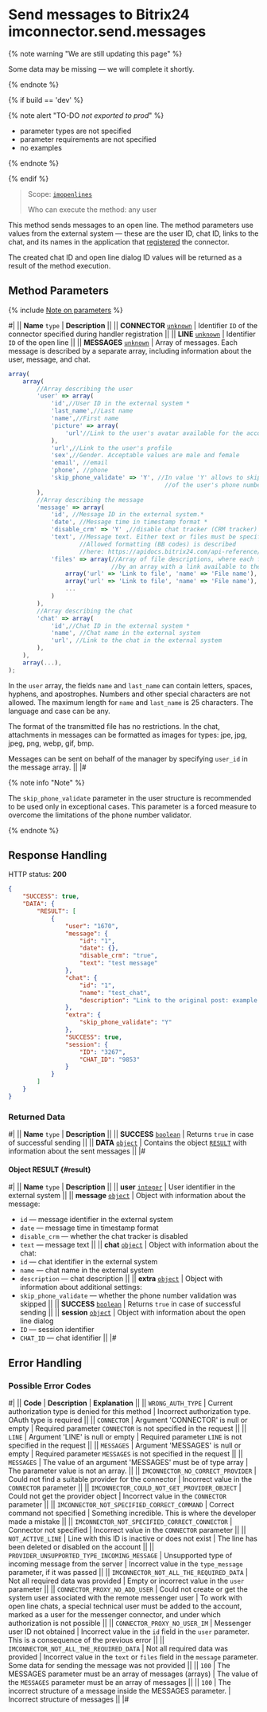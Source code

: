 # Send messages to Bitrix24 imconnector.send.messages

{% note warning "We are still updating this page" %}

Some data may be missing — we will complete it shortly.

{% endnote %}

{% if build == 'dev' %}

{% note alert "TO-DO _not exported to prod_" %}

- parameter types are not specified
- parameter requirements are not specified
- no examples

{% endnote %}

{% endif %}

> Scope: [`imopenlines`](../../scopes/permissions.md)
>
> Who can execute the method: any user

This method sends messages to an open line. The method parameters use values from the external system — these are the user ID, chat ID, links to the chat, and its names in the application that [registered](./imconnector-register.md) the connector.

The created chat ID and open line dialog ID values will be returned as a result of the method execution.

## Method Parameters

{% include [Note on parameters](../../../_includes/required.md) %}

#|
|| **Name**
`type` | **Description** ||
|| **CONNECTOR**
[`unknown`](../../data-types.md) | Identifier `ID` of the connector specified during handler registration ||
|| **LINE**
[`unknown`](../../data-types.md) | Identifier `ID` of the open line ||
|| **MESSAGES**
[`unknown`](../../data-types.md) | Array of messages. Each message is described by a separate array, including information about the user, message, and chat.

```js
array(
    array(
        //Array describing the user
        'user' => array(
            'id',//User ID in the external system *
            'last_name',//Last name
            'name',//First name
            'picture' => array(
                'url'//Link to the user's avatar available for the account
            ),
            'url',//Link to the user's profile
            'sex',//Gender. Acceptable values are male and female
            'email', //email
            'phone', //phone
            'skip_phone_validate' => 'Y', //In value 'Y' allows to skip validation 
                                            //of the user's phone number. By default         
        ),
        //Array describing the message
        'message' => array(
            'id', //Message ID in the external system.*
            'date', //Message time in timestamp format *
            'disable_crm' => 'Y' ,//disable chat tracker (CRM tracker)
            'text', //Message text. Either text or files must be specified. 
                    //Allowed formatting (BB codes) is described 
                    //here: https://apidocs.bitrix24.com/api-reference/chats/messages/index.html
            'files' => array(//Array of file descriptions, where each file is described 
                             //by an array with a link available to the account
                array('url' => 'Link to file', 'name' => 'File name'),
                array('url' => 'Link to file', 'name' => 'File name'),
                ...
            )
        ),
        //Array describing the chat
        'chat' => array(
            'id',//Chat ID in the external system *
            'name', //Chat name in the external system
            'url', //Link to the chat in the external system
        ),
    ),
    array(...),
);

```
In the `user` array, the fields `name` and `last_name` can contain letters, spaces, hyphens, and apostrophes. Numbers and other special characters are not allowed. The maximum length for `name` and `last_name` is 25 characters. The language and case can be any.

The format of the transmitted file has no restrictions. In the chat, attachments in messages can be formatted as images for types: jpe, jpg, jpeg, png, webp, gif, bmp.

Messages can be sent on behalf of the manager by specifying `user_id` in the message array.
||
|#

{% note info "Note" %}

The `skip_phone_validate` parameter in the user structure is recommended to be used only in exceptional cases. This parameter is a forced measure to overcome the limitations of the phone number validator.

{% endnote %}

## Response Handling

HTTP status: **200**

```json
{
    "SUCCESS": true,
    "DATA": {
        "RESULT": [
            {
                "user": "1670",
                "message": {
                    "id": "1",
                    "date": {},
                    "disable_crm": "true",
                    "text": "test message"
                },
                "chat": {
                    "id": "1",
                    "name": "test_chat",
                    "description": "Link to the original post: example.com"
                },
                "extra": {
                    "skip_phone_validate": "Y"
                },
                "SUCCESS": true,
                "session": {
                    "ID": "3267",
                    "CHAT_ID": "9853"
                }
            }
        ]
    }
}
```

### Returned Data

#|
|| **Name**
`type` | **Description** ||
|| **SUCCESS**
[`boolean`](../../data-types.md) | Returns `true` in case of successful sending ||
|| **DATA**
[`object`](../../data-types.md) | Contains the object [`RESULT`](#result) with information about the sent messages ||
|#

#### Object RESULT {#result}

#|
|| **Name**
`type` | **Description** ||
|| **user**
[`integer`](../../data-types.md) | User identifier in the external system ||
|| **message**
[`object`](../../data-types.md) | Object with information about the message:
- `id` — message identifier in the external system
- `date` — message time in timestamp format
- `disable_crm` — whether the chat tracker is disabled
- `text` — message text
 ||
|| **chat**
[`object`](../../data-types.md) | Object with information about the chat:
- `id` — chat identifier in the external system
- `name` — chat name in the external system
- `description` — chat description
  ||
|| **extra**
[`object`](../../data-types.md) | Object with information about additional settings:
- `skip_phone_validate` — whether the phone number validation was skipped ||
|| **SUCCESS**
[`boolean`](../../data-types.md) | Returns `true` in case of successful sending ||
|| **session**
[`object`](../../data-types.md) | Object with information about the open line dialog
- `ID` — session identifier
- `CHAT_ID` — chat identifier   ||
|#

## Error Handling

### Possible Error Codes

#|
|| **Code** | **Description** | **Explanation** ||
|| `WRONG_AUTH_TYPE` | Current authorization type is denied for this method | Incorrect authorization type. OAuth type is required ||
|| `CONNECTOR` | Argument 'CONNECTOR' is null or empty | Required parameter `CONNECTOR` is not specified in the request ||
|| `LINE` | Argument 'LINE' is null or empty | Required parameter `LINE` is not specified in the request ||
|| `MESSAGES` | Argument 'MESSAGES' is null or empty | Required parameter `MESSAGES` is not specified in the request ||
|| `MESSAGES` | The value of an argument 'MESSAGES' must be of type array | The parameter value is not an array. ||
|| `IMCONNECTOR_NO_CORRECT_PROVIDER` | Could not find a suitable provider for the connector | Incorrect value in the `CONNECTOR` parameter ||
|| `IMCONNECTOR_COULD_NOT_GET_PROVIDER_OBJECT` | Could not get the provider object | Incorrect value in the `CONNECTOR` parameter ||
|| `IMCONNECTOR_NOT_SPECIFIED_CORRECT_COMMAND` | Correct command not specified | Something incredible. This is where the developer made a mistake ||
|| `IMCONNECTOR_NOT_SPECIFIED_CORRECT_CONNECTOR` | Connector not specified | Incorrect value in the `CONNECTOR` parameter ||
|| `NOT_ACTIVE_LINE` | Line with this ID is inactive or does not exist | The line has been deleted or disabled on the account ||
|| `PROVIDER_UNSUPPORTED_TYPE_INCOMING_MESSAGE` | Unsupported type of incoming message from the server | Incorrect value in the `type_message` parameter, if it was passed ||
|| `IMCONNECTOR_NOT_ALL_THE_REQUIRED_DATA` | Not all required data was provided | Empty or incorrect value in the `user` parameter ||
|| `CONNECTOR_PROXY_NO_ADD_USER` | Could not create or get the system user associated with the remote messenger user | To work with open line chats, a special technical user must be added to the account, marked as a user for the messenger connector, and under which authorization is not possible ||
|| `CONNECTOR_PROXY_NO_USER_IM` | Messenger user ID not obtained | Incorrect value in the `id` field in the `user` parameter. This is a consequence of the previous error ||
|| `IMCONNECTOR_NOT_ALL_THE_REQUIRED_DATA` | Not all required data was provided | Incorrect value in the `text` or `files` field in the `message` parameter. Some data for sending the message was not provided ||
|| `100` | The MESSAGES parameter must be an array of messages (arrays) | The value of the `MESSAGES` parameter must be an array of messages ||
|| `100` | The incorrect structure of a message inside the MESSAGES parameter. | Incorrect structure of messages ||
|#